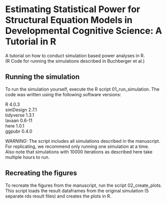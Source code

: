 # Estimating Statistical Power for Structural Equation Models in Developmental Cognitive Science: A Tutorial in R

A tutorial on how to conduct simulation based power analyses in R.  
(R Code for running the simulations described in Buchberger et al.)

## Running the simulation
To run the simulation yourself, execute the R script 01_run_simulation. 
The code was written using the following software versions:

R 4.0.3   
simDesign 2.7.1  
tidyverse 1.3.1  
lavaan 0.6-11  
here 1.0.1  
ggpubr 0.4.0  

*WARNING:*
The script includes all simulations described in the manuscript.  
For replicating, we recommend only running one simulation at a time.  
Also note that simulations with 10000 iterations as described here take multiple hours to run. 

## Recreating the figures
To recreate the figures from the manuscript, run the script 02_create_plots.
This script loads the result dataframes from the original simulation (5 separate rds result files) 
and creates the plots in R.
